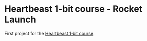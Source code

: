 # Heartbeast 1-bit course - Rocket Launch

First project for the [Heartbeast 1-bit course](https://heartbeast-gamedev-school.teachable.com/p/1-bit-godot-course-by-heartbeast).
